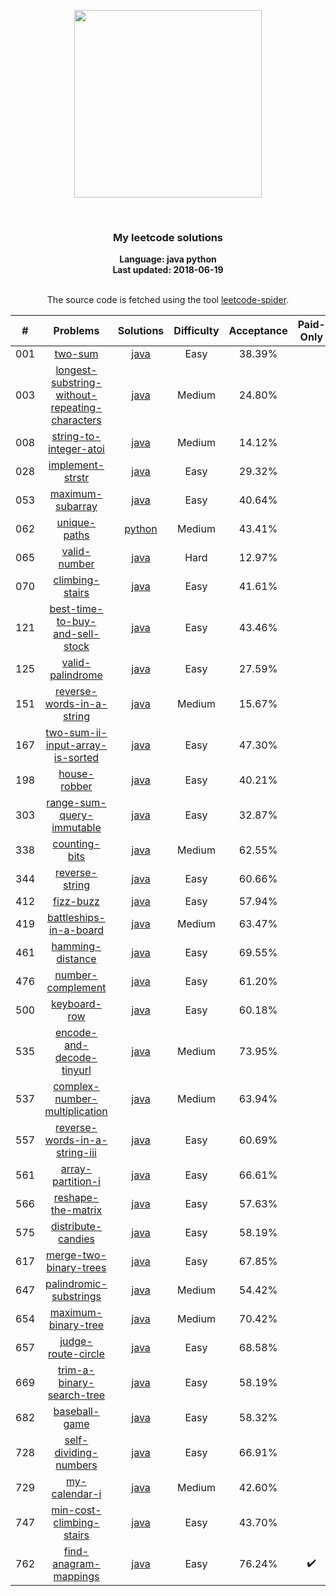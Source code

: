 <p align="center"><img width="300" src="https://raw.githubusercontent.com/Ma63d/leetcode-spider/master/img/site-logo.png"></p>
<p align="center">
    <img src="https://img.shields.io/badge/Solved/Total(Locked)-37/770(133)-green.svg?style=flat-square" alt="">
    <img src="https://img.shields.io/badge/Hard-1-blue.svg?style=flat-square" alt="">
    <img src="https://img.shields.io/badge/Medium-11-blue.svg?style=flat-square" alt="">
    <img src="https://img.shields.io/badge/Easy-25-blue.svg?style=flat-square" alt="">
</p>
<h3 align="center">My leetcode solutions</h3>

<p align="center">
    <b>Language: java python</b>
    <br>
    <b>Last updated: 2018-06-19</b>
    <br><br>
</p>
<!--请保留下面这行信息，让更多用户了解到这个小爬虫，衷心感谢您的支持-->
<p align="center">The source code is fetched using the tool <a href="https://github.com/Ma63d/leetcode-spider">leetcode-spider</a>.</p>

| # | Problems | Solutions | Difficulty | Acceptance | Paid-Only
|:--:|:-----:|:---------:|:----:|:----:|:----:|
|001|[two-sum](https://leetcode.com/problems/two-sum/)| [java](.&#x2F;&#x2F;001.two-sum&#x2F;two-sum.java)|Easy|38.39%||
|003|[longest-substring-without-repeating-characters](https://leetcode.com/problems/longest-substring-without-repeating-characters/)| [java](.&#x2F;&#x2F;003.longest-substring-without-repeating-characters&#x2F;longest-substring-without-repeating-characters.java)|Medium|24.80%||
|008|[string-to-integer-atoi](https://leetcode.com/problems/string-to-integer-atoi/)| [java](.&#x2F;&#x2F;008.string-to-integer-atoi&#x2F;string-to-integer-atoi.java)|Medium|14.12%||
|028|[implement-strstr](https://leetcode.com/problems/implement-strstr/)| [java](.&#x2F;&#x2F;028.implement-strstr&#x2F;implement-strstr.java)|Easy|29.32%||
|053|[maximum-subarray](https://leetcode.com/problems/maximum-subarray/)| [java](.&#x2F;&#x2F;053.maximum-subarray&#x2F;maximum-subarray.java)|Easy|40.64%||
|062|[unique-paths](https://leetcode.com/problems/unique-paths/)| [python](.&#x2F;&#x2F;062.unique-paths&#x2F;unique-paths.py)|Medium|43.41%||
|065|[valid-number](https://leetcode.com/problems/valid-number/)| [java](.&#x2F;&#x2F;065.valid-number&#x2F;valid-number.java)|Hard|12.97%||
|070|[climbing-stairs](https://leetcode.com/problems/climbing-stairs/)| [java](.&#x2F;&#x2F;070.climbing-stairs&#x2F;climbing-stairs.java)|Easy|41.61%||
|121|[best-time-to-buy-and-sell-stock](https://leetcode.com/problems/best-time-to-buy-and-sell-stock/)| [java](.&#x2F;&#x2F;121.best-time-to-buy-and-sell-stock&#x2F;best-time-to-buy-and-sell-stock.java)|Easy|43.46%||
|125|[valid-palindrome](https://leetcode.com/problems/valid-palindrome/)| [java](.&#x2F;&#x2F;125.valid-palindrome&#x2F;valid-palindrome.java)|Easy|27.59%||
|151|[reverse-words-in-a-string](https://leetcode.com/problems/reverse-words-in-a-string/)| [java](.&#x2F;&#x2F;151.reverse-words-in-a-string&#x2F;reverse-words-in-a-string.java)|Medium|15.67%||
|167|[two-sum-ii-input-array-is-sorted](https://leetcode.com/problems/two-sum-ii-input-array-is-sorted/)| [java](.&#x2F;&#x2F;167.two-sum-ii-input-array-is-sorted&#x2F;two-sum-ii-input-array-is-sorted.java)|Easy|47.30%||
|198|[house-robber](https://leetcode.com/problems/house-robber/)| [java](.&#x2F;&#x2F;198.house-robber&#x2F;house-robber.java)|Easy|40.21%||
|303|[range-sum-query-immutable](https://leetcode.com/problems/range-sum-query-immutable/)| [java](.&#x2F;&#x2F;303.range-sum-query-immutable&#x2F;range-sum-query-immutable.java)|Easy|32.87%||
|338|[counting-bits](https://leetcode.com/problems/counting-bits/)| [java](.&#x2F;&#x2F;338.counting-bits&#x2F;counting-bits.java)|Medium|62.55%||
|344|[reverse-string](https://leetcode.com/problems/reverse-string/)| [java](.&#x2F;&#x2F;344.reverse-string&#x2F;reverse-string.java)|Easy|60.66%||
|412|[fizz-buzz](https://leetcode.com/problems/fizz-buzz/)| [java](.&#x2F;&#x2F;412.fizz-buzz&#x2F;fizz-buzz.java)|Easy|57.94%||
|419|[battleships-in-a-board](https://leetcode.com/problems/battleships-in-a-board/)| [java](.&#x2F;&#x2F;419.battleships-in-a-board&#x2F;battleships-in-a-board.java)|Medium|63.47%||
|461|[hamming-distance](https://leetcode.com/problems/hamming-distance/)| [java](.&#x2F;&#x2F;461.hamming-distance&#x2F;hamming-distance.java)|Easy|69.55%||
|476|[number-complement](https://leetcode.com/problems/number-complement/)| [java](.&#x2F;&#x2F;476.number-complement&#x2F;number-complement.java)|Easy|61.20%||
|500|[keyboard-row](https://leetcode.com/problems/keyboard-row/)| [java](.&#x2F;&#x2F;500.keyboard-row&#x2F;keyboard-row.java)|Easy|60.18%||
|535|[encode-and-decode-tinyurl](https://leetcode.com/problems/encode-and-decode-tinyurl/)| [java](.&#x2F;&#x2F;535.encode-and-decode-tinyurl&#x2F;encode-and-decode-tinyurl.java)|Medium|73.95%||
|537|[complex-number-multiplication](https://leetcode.com/problems/complex-number-multiplication/)| [java](.&#x2F;&#x2F;537.complex-number-multiplication&#x2F;complex-number-multiplication.java)|Medium|63.94%||
|557|[reverse-words-in-a-string-iii](https://leetcode.com/problems/reverse-words-in-a-string-iii/)| [java](.&#x2F;&#x2F;557.reverse-words-in-a-string-iii&#x2F;reverse-words-in-a-string-iii.java)|Easy|60.69%||
|561|[array-partition-i](https://leetcode.com/problems/array-partition-i/)| [java](.&#x2F;&#x2F;561.array-partition-i&#x2F;array-partition-i.java)|Easy|66.61%||
|566|[reshape-the-matrix](https://leetcode.com/problems/reshape-the-matrix/)| [java](.&#x2F;&#x2F;566.reshape-the-matrix&#x2F;reshape-the-matrix.java)|Easy|57.63%||
|575|[distribute-candies](https://leetcode.com/problems/distribute-candies/)| [java](.&#x2F;&#x2F;575.distribute-candies&#x2F;distribute-candies.java)|Easy|58.19%||
|617|[merge-two-binary-trees](https://leetcode.com/problems/merge-two-binary-trees/)| [java](.&#x2F;&#x2F;617.merge-two-binary-trees&#x2F;merge-two-binary-trees.java)|Easy|67.85%||
|647|[palindromic-substrings](https://leetcode.com/problems/palindromic-substrings/)| [java](.&#x2F;&#x2F;647.palindromic-substrings&#x2F;palindromic-substrings.java)|Medium|54.42%||
|654|[maximum-binary-tree](https://leetcode.com/problems/maximum-binary-tree/)| [java](.&#x2F;&#x2F;654.maximum-binary-tree&#x2F;maximum-binary-tree.java)|Medium|70.42%||
|657|[judge-route-circle](https://leetcode.com/problems/judge-route-circle/)| [java](.&#x2F;&#x2F;657.judge-route-circle&#x2F;judge-route-circle.java)|Easy|68.58%||
|669|[trim-a-binary-search-tree](https://leetcode.com/problems/trim-a-binary-search-tree/)| [java](.&#x2F;&#x2F;669.trim-a-binary-search-tree&#x2F;trim-a-binary-search-tree.java)|Easy|58.19%||
|682|[baseball-game](https://leetcode.com/problems/baseball-game/)| [java](.&#x2F;&#x2F;682.baseball-game&#x2F;baseball-game.java)|Easy|58.32%||
|728|[self-dividing-numbers](https://leetcode.com/problems/self-dividing-numbers/)| [java](.&#x2F;&#x2F;728.self-dividing-numbers&#x2F;self-dividing-numbers.java)|Easy|66.91%||
|729|[my-calendar-i](https://leetcode.com/problems/my-calendar-i/)| [java](.&#x2F;&#x2F;729.my-calendar-i&#x2F;my-calendar-i.java)|Medium|42.60%||
|747|[min-cost-climbing-stairs](https://leetcode.com/problems/min-cost-climbing-stairs/)| [java](.&#x2F;&#x2F;747.min-cost-climbing-stairs&#x2F;min-cost-climbing-stairs.java)|Easy|43.70%||
|762|[find-anagram-mappings](https://leetcode.com/problems/find-anagram-mappings/)| [java](.&#x2F;&#x2F;762.find-anagram-mappings&#x2F;find-anagram-mappings.java)|Easy|76.24%|:heavy_check_mark:|

